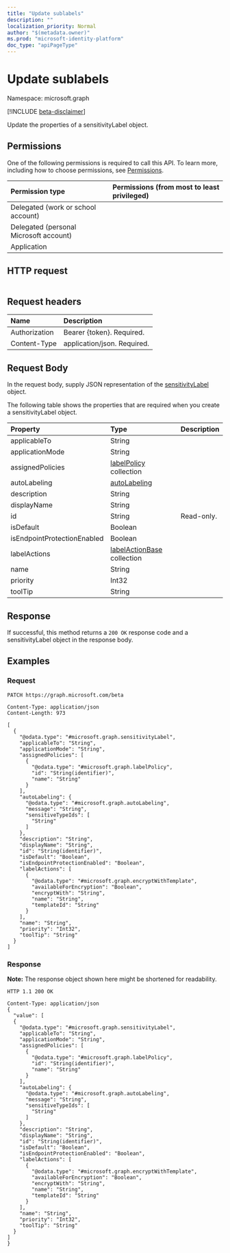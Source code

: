 ```yaml
---
title: "Update sublabels"
description: ""
localization_priority: Normal
author: "$(metadata.owner)"
ms.prod: "microsoft-identity-platform"
doc_type: "apiPageType"
---
```


# Update sublabels

Namespace: microsoft.graph

[!INCLUDE [beta-disclaimer](../../includes/beta-disclaimer.md)]

Update the properties of a sensitivityLabel object.

## Permissions

One of the following permissions is required to call this API. To learn more, including how to choose permissions, see [Permissions](/graph/permissions-reference).

| Permission type                        | Permissions (from most to least privileged) |
| :------------------------------------- | :------------------------------------------ |
| Delegated (work or school account)     |                                             |
| Delegated (personal Microsoft account) |                                             |
| Application                            |                                             |

## HTTP request

<!-- {
  "blockType": "ignored"
}
-->

```http

```

## Request headers

| Name          | Description                 |
| :------------ | :-------------------------- |
| Authorization | Bearer {token}. Required.   |
| Content-Type  | application/json. Required. |

## Request Body

In the request body, supply JSON representation of the [sensitivityLabel](../resources/-sensitivitylabel.md) object.

<!-- Actions and Functions -->

<!-- CRUD Methods -->

The following table shows the properties that are required when you create a sensitivityLabel object.

| Property                    | Type                                                          | Description |
| :-------------------------- | :------------------------------------------------------------ | :---------- |
| applicableTo                | String                                                        |             |
| applicationMode             | String                                                        |             |
| assignedPolicies            | [labelPolicy](../resources/labelpolicy.md) collection         |             |
| autoLabeling                | [autoLabeling](../resources/autolabeling.md)                  |             |
| description                 | String                                                        |             |
| displayName                 | String                                                        |             |
| id                          | String                                                        | Read-only.  |
| isDefault                   | Boolean                                                       |             |
| isEndpointProtectionEnabled | Boolean                                                       |             |
| labelActions                | [labelActionBase](../resources/labelactionbase.md) collection |             |
| name                        | String                                                        |             |
| priority                    | Int32                                                         |             |
| toolTip                     | String                                                        |             |

## Response

If successful, this method returns a `200 OK` response code and a sensitivityLabel object in the response body.

## Examples

### Request

<!-- {
  "blockType": "request",
  "name": "update_sublabels"
}
-->

```http
PATCH https://graph.microsoft.com/beta

Content-Type: application/json
Content-Length: 973

[
  {
    "@odata.type": "#microsoft.graph.sensitivityLabel",
    "applicableTo": "String",
    "applicationMode": "String",
    "assignedPolicies": [
      {
        "@odata.type": "#microsoft.graph.labelPolicy",
        "id": "String(identifier)",
        "name": "String"
      }
    ],
    "autoLabeling": {
      "@odata.type": "#microsoft.graph.autoLabeling",
      "message": "String",
      "sensitiveTypeIds": [
        "String"
      ]
    },
    "description": "String",
    "displayName": "String",
    "id": "String(identifier)",
    "isDefault": "Boolean",
    "isEndpointProtectionEnabled": "Boolean",
    "labelActions": [
      {
        "@odata.type": "#microsoft.graph.encryptWithTemplate",
        "availableForEncryption": "Boolean",
        "encryptWith": "String",
        "name": "String",
        "templateId": "String"
      }
    ],
    "name": "String",
    "priority": "Int32",
    "toolTip": "String"
  }
]

```

### Response

**Note:** The response object shown here might be shortened for readability.

<!-- {
  "blockType": "response",
  "truncated": true,
  "@odata.type": "$(this.ReturnTypeFullName)"
}
-->

```http
HTTP 1.1 200 OK

Content-Type: application/json
{
  "value": [
  {
    "@odata.type": "#microsoft.graph.sensitivityLabel",
    "applicableTo": "String",
    "applicationMode": "String",
    "assignedPolicies": [
      {
        "@odata.type": "#microsoft.graph.labelPolicy",
        "id": "String(identifier)",
        "name": "String"
      }
    ],
    "autoLabeling": {
      "@odata.type": "#microsoft.graph.autoLabeling",
      "message": "String",
      "sensitiveTypeIds": [
        "String"
      ]
    },
    "description": "String",
    "displayName": "String",
    "id": "String(identifier)",
    "isDefault": "Boolean",
    "isEndpointProtectionEnabled": "Boolean",
    "labelActions": [
      {
        "@odata.type": "#microsoft.graph.encryptWithTemplate",
        "availableForEncryption": "Boolean",
        "encryptWith": "String",
        "name": "String",
        "templateId": "String"
      }
    ],
    "name": "String",
    "priority": "Int32",
    "toolTip": "String"
  }
]
}

```
